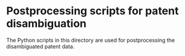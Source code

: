 # Postprocessing scripts for patent disambiguation

The Python scripts in this directory are used for postprocessing the
disambiguated patent data.
